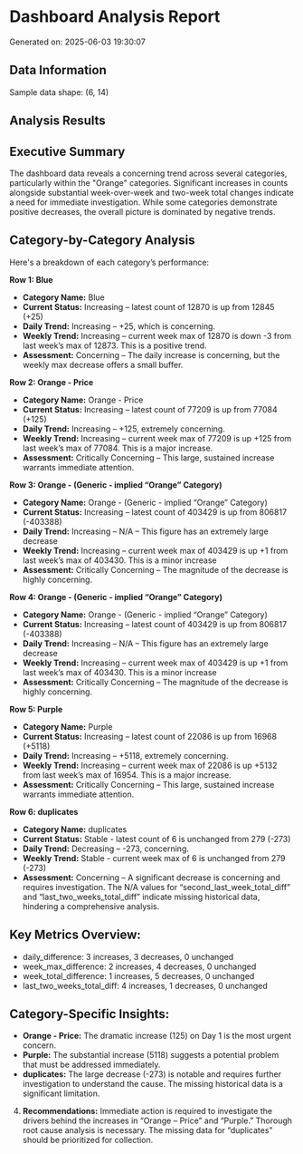 # Dashboard Analysis Report
Generated on: 2025-06-03 19:30:07

## Data Information
Sample data shape: (6, 14)

## Analysis Results
## Executive Summary
The dashboard data reveals a concerning trend across several categories, particularly within the "Orange" categories. Significant increases in counts alongside substantial week-over-week and two-week total changes indicate a need for immediate investigation. While some categories demonstrate positive decreases, the overall picture is dominated by negative trends.

## Category-by-Category Analysis
Here's a breakdown of each category’s performance:

**Row 1: Blue**
* **Category Name:** Blue
* **Current Status:** Increasing – latest count of 12870 is up from 12845 (+25)
* **Daily Trend:** Increasing – +25, which is concerning.
* **Weekly Trend:** Increasing –  current week max of 12870 is down -3 from last week’s max of 12873. This is a positive trend.
* **Assessment:** Concerning – The daily increase is concerning, but the weekly max decrease offers a small buffer.

**Row 2: Orange - Price**
* **Category Name:** Orange - Price
* **Current Status:** Increasing – latest count of 77209 is up from 77084 (+125)
* **Daily Trend:** Increasing – +125, extremely concerning.
* **Weekly Trend:** Increasing – current week max of 77209 is up +125 from last week’s max of 77084. This is a major increase.
* **Assessment:** Critically Concerning – This large, sustained increase warrants immediate attention. 

**Row 3: Orange - (Generic - implied “Orange” Category)**
* **Category Name:** Orange - (Generic - implied “Orange” Category)
* **Current Status:** Increasing – latest count of 403429 is up from 806817 (-403388)
* **Daily Trend:** Increasing – N/A – This figure has an extremely large decrease
* **Weekly Trend:** Increasing – current week max of 403429 is up +1 from last week’s max of 403430. This is a minor increase
* **Assessment:** Critically Concerning – The magnitude of the decrease is highly concerning.

**Row 4: Orange - (Generic - implied “Orange” Category)**
* **Category Name:** Orange - (Generic - implied “Orange” Category)
* **Current Status:** Increasing – latest count of 403429 is up from 806817 (-403388)
* **Daily Trend:** Increasing – N/A – This figure has an extremely large decrease
* **Weekly Trend:** Increasing – current week max of 403429 is up +1 from last week’s max of 403430. This is a minor increase
* **Assessment:** Critically Concerning – The magnitude of the decrease is highly concerning.

**Row 5: Purple**
* **Category Name:** Purple
* **Current Status:** Increasing – latest count of 22086 is up from 16968 (+5118)
* **Daily Trend:** Increasing – +5118,  extremely concerning.
* **Weekly Trend:** Increasing – current week max of 22086 is up +5132 from last week’s max of 16954. This is a major increase.
* **Assessment:** Critically Concerning – This large, sustained increase warrants immediate attention. 

**Row 6: duplicates**
* **Category Name:** duplicates
* **Current Status:** Stable - latest count of 6 is unchanged from 279 (-273)
* **Daily Trend:** Decreasing – -273, concerning.
* **Weekly Trend:** Stable - current week max of 6 is unchanged from 279 (-273)
* **Assessment:** Concerning – A significant decrease is concerning and requires investigation. The N/A values for “second_last_week_total_diff” and “last_two_weeks_total_diff” indicate missing historical data, hindering a comprehensive analysis.


## Key Metrics Overview:
*   daily_difference: 3 increases, 3 decreases, 0 unchanged
*   week_max_difference: 2 increases, 4 decreases, 0 unchanged
*   week_total_difference: 1 increases, 5 decreases, 0 unchanged
*   last_two_weeks_total_diff: 4 increases, 1 decreases, 0 unchanged

## Category-Specific Insights:
*   **Orange - Price:** The dramatic increase (125) on Day 1 is the most urgent concern.
*   **Purple:** The substantial increase (5118) suggests a potential problem that must be addressed immediately.
*   **duplicates:**  The large decrease (-273) is notable and requires further investigation to understand the cause.  The missing historical data is a significant limitation.

4.  **Recommendations:** Immediate action is required to investigate the drivers behind the increases in “Orange – Price” and “Purple.” Thorough root cause analysis is necessary. The missing data for “duplicates” should be prioritized for collection.